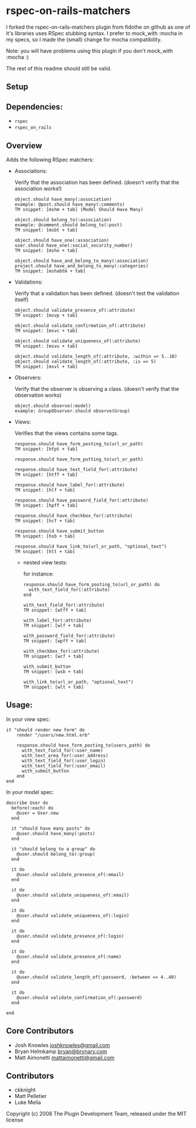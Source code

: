 rspec-on-rails-matchers
=======================

I forked the rspec-on-rails-matchers plugin from fidothe on github as one of it's libraries uses RSpec stubbing syntax. I prefer to mock_with :mocha in my specs, so I made the (small) change for mocha compatibility.

Note: you will have problems using this plugin if you don't mock_with :mocha :)

The rest of this readme should still be valid.

Setup
------

Dependencies:
-------------

* `rspec`
* `rspec_on_rails`

Overview
--------

Adds the following RSpec matchers:

*   Associations:
    
    Verify that the association has been defined. (doesn't verify that the association works!)
    
        object.should have_many(:association)
        example: @post.should have_many(:comments)
        TM snippet: [mshm + tab] (Model Should Have Many)
        
        object.should belong_to(:association)
        example: @comment.should belong_to(:post)
        TM snippet: [msbt + tab]
        
        object.should have_one(:association)
        user.should have_one(:social_security_number)
        TM snippet: [msho + tab]
        
        object.should have_and_belong_to_many(:association)
        project.should have_and_belong_to_many(:categories)
        TM snippet: [mshabtm + tab]

*   Validations:
    
    Verify that a validation has been defined. (doesn't test the validation itself)
    
        object.should validate_presence_of(:attribute)
        TM snippet: [msvp + tab]
        
        object.should validate_confirmation_of(:attribute)
        TM snippet: [msvc + tab]
        
        object.should validate_uniqueness_of(:attribute)
        TM snippet: [msvu + tab]
        
        object.should validate_length_of(:attribute, :within => 5..10)
        object.should validate_length_of(:attribute, :is => 5)
        TM snippet: [msvl + tab]

*   Observers:
    
    Verify that the observer is observing a class. (doesn't verify that the observation works)
    
        object.should observe(:model)
        example: GroupObserver.should observe(Group)

*   Views:

    Verifies that the views contains some tags.
    
        response.should have_form_posting_to(url_or_path)
        TM snippet: [hfpt + tab]
        
        response.should have_form_putting_to(url_or_path)
        
        response.should have_text_field_for(:attribute)
        TM snippet: [htff + tab]
        
        response.should have_label_for(:attribute)
        TM snippet: [hlf + tab]
        
        response.should have_password_field_for(:attribute)
        TM snippet: [hpff + tab]
        
        response.should have_checkbox_for(:attribute)
        TM snippet: [hcf + tab]
        
        response.should have_submit_button
        TM snippet: [hsb + tab]
        
        response.should have_link_to(url_or_path, "optional_text")
        TM snippet: [hlt + tab]

    -   nested view tests:
        
        for instance:
        
            response.should have_form_posting_to(url_or_path) do
              with_text_field_for(:attribute)
            end
            
            with_text_field_for(:attribute)
            TM snippet: [wtff + tab]
            
            with_label_for(:attribute)
            TM snippet: [wlf + tab]
            
            with_password_field_for(:attribute)
            TM snippet: [wpff + tab]
            
            with_checkbox_for(:attribute)
            TM snippet: [wcf + tab]
            
            with_submit_button
            TM snippet: [wsb + tab]
            
            with_link_to(url_or_path, "optional_text")
            TM snippet: [wlt + tab]

Usage:
------

In your view spec:

    it "should render new form" do
        render "/users/new.html.erb"

        response.should have_form_posting_to(users_path) do
          with_text_field_for(:user_name)
          with_text_area_for(:user_address)
          with_text_field_for(:user_login)
          with_text_field_for(:user_email)
          with_submit_button
        end
    end

In your model spec:

    describe User do
      before(:each) do
        @user = User.new
      end

      it "should have many posts" do
        @user.should have_many(:posts)
      end

      it "should belong to a group" do
        @user.should belong_to(:group)
      end

      it do
        @user.should validate_presence_of(:email)
      end

      it do
        @user.should validate_uniqueness_of(:email)
      end

      it do
        @user.should validate_uniqueness_of(:login)
      end

      it do
        @user.should validate_presence_of(:login)
      end

      it do
        @user.should validate_presence_of(:name)
      end

      it do
        @user.should validate_length_of(:password, :between => 4..40)
      end

      it do
        @user.should validate_confirmation_of(:password)
      end

    end

Core Contributors
-----------------

* Josh Knowles <joshknowles@gmail.com>
* Bryan Helmkamp <bryan@brynary.com>
* Matt Aimonetti <mattaimonetti@gmail.com>

Contributors
-------------

* ckknight
* Matt Pelletier
* Luke Melia

Copyright (c) 2008 The Plugin Development Team, released under the MIT license
